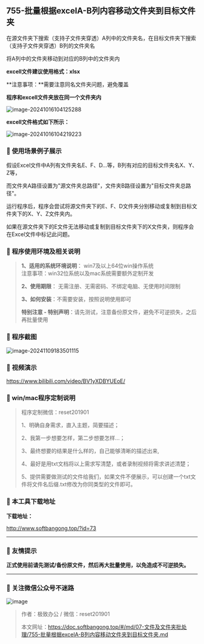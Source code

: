 ## 755-批量根据excelA-B列内容移动文件夹到目标文件夹

在源文件夹下搜索（支持子文件夹穿透）A列中的文件夹名，在目标文件夹下搜索（支持子文件夹穿透）B列的文件夹名

将A列中的文件夹移动到对应的B列中的文件夹内



**excell文件建议使用格式：xlsx**

**注意事项：**需要注意同名文件夹问题，避免覆盖



**程序和excell文件夹放在同一个文件夹内**

![image-20241016104125288](https://s2.loli.net/2024/10/16/spbVDYao3CQdk1O.png)

**excell文件格式如下所示：**

![image-20241016104219223](https://s2.loli.net/2024/10/16/oRjqh869trsP3Lg.png)

### 📑 使用场景例子展示

假设Excel文件中A列有文件夹名E、F、D...等，B列有对应的目标文件夹名X、Y、Z等，

而文件夹A路径设置为"源文件夹总路径"，文件夹B路径设置为"目标文件夹总路径"。

运行程序后，程序会尝试将源文件夹下的E、F、D文件夹分别移动或复制到目标文件夹下的X、Y、Z文件夹内。



如果在源文件夹下的E文件无法移动或复制到目标文件夹下的X文件夹，则程序会在Excel文件中标记此问题。

### 📑 程序使用环境及相关说明

> **1、适用的系统环境说明**： win7及以上64位win操作系统  
> 注意事项：win32位系统以及mac系统需要额外定制开发  
>
> **2、使用期限**： 无需注册、无需密码、不绑定电脑、无使用时间限制  
>
> **3、如何安装**：不需要安装，按照说明使用即可  
>
> **特别注意 - 特别声明**：请先测试，注意备份原文件，避免不可逆损失，之后再批量使用

### 📑 程序截图

![image-20241109183501115](https://s2.loli.net/2024/11/09/MVvtIozW6CJsOr2.png)

### 📑 视频演示

https://www.bilibili.com/video/BV1yXDBYUEoE/

### 📑 win/mac程序定制说明

> 程序定制微信：reset201901  
>
> 1、明确自身需求，直入主题，简要描述；
>
> 2、我第一步想要怎样，第二步想要怎样...； 
>
> 3、最终想要的结果是什么样的，自己能够清晰的描述出来,  
>
> 4、最好是用txt文档将以上需求写清楚，或者录制视频将需求讲述清楚；  
>
> 5、提供需要做测试的文件给我们，如果文件不便展示，可以创建一个txt文件将文件名后缀.txt修改为你同类型的文件即可。  

### 📑 本工具下载地址

**下载地址：**

http://www.softbangong.top/?id=73

------

### 📑 友情提示

**正式使用前请先测试/备份原文件，然后再大批量使用，以免造成不可逆损失。**

------

### 📑 关注微信公众号不迷路

![image](https://s2.loli.net/2024/11/02/tK9T7jxLcuv5rUk.png)

> 作者：极致办公  /  微信：reset201901
>
> 本文网址：https://doc.softbangong.top/#/md/07-文件及文件夹批处理/755-批量根据excelA-B列内容移动文件夹到目标文件夹.md